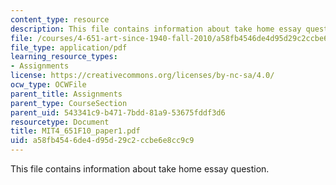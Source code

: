 ```yaml
---
content_type: resource
description: This file contains information about take home essay question.
file: /courses/4-651-art-since-1940-fall-2010/a58fb4546de4d95d29c2ccbe6e8cc9c9_MIT4_651F10_paper1.pdf
file_type: application/pdf
learning_resource_types:
- Assignments
license: https://creativecommons.org/licenses/by-nc-sa/4.0/
ocw_type: OCWFile
parent_title: Assignments
parent_type: CourseSection
parent_uid: 543341c9-b471-7bdd-81a9-53675fddf3d6
resourcetype: Document
title: MIT4_651F10_paper1.pdf
uid: a58fb454-6de4-d95d-29c2-ccbe6e8cc9c9
---
```

This file contains information about take home essay question.